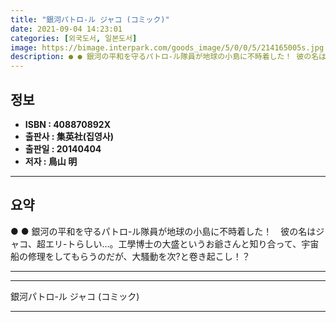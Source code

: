 ```yaml
---
title: "銀河パトロ-ル ジャコ (コミック)"
date: 2021-09-04 14:23:01
categories: [외국도서, 일본도서]
image: https://bimage.interpark.com/goods_image/5/0/0/5/214165005s.jpg
description: ● ● 銀河の平和を守るパトロ-ル隊員が地球の小島に不時着した！ 彼の名はジャコ、超エリ-トらしい…。工學博士の大盛というお爺さんと知り合って、宇宙船の修理をしてもらうのだが、大騷動を次?と卷き起こし！？
---
```


## **정보**

- **ISBN : 408870892X**
- **출판사 : 集英社(집영사)**
- **출판일 : 20140404**
- **저자 : 鳥山 明**

------



## **요약**

●  ●  銀河の平和を守るパトロ-ル隊員が地球の小島に不時着した！　彼の名はジャコ、超エリ-トらしい…。工學博士の大盛というお爺さんと知り合って、宇宙船の修理をしてもらうのだが、大騷動を次?と卷き起こし！？

------



------


銀河パトロ-ル ジャコ (コミック) 

------


